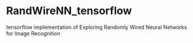 # RandWireNN_tensorflow
tensorflow implementation of Exploring Randomly Wired Neural Networks for Image Recognition
